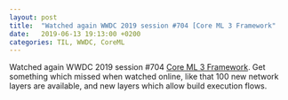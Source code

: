 ```yaml
---
layout: post
title:  "Watched again WWDC 2019 session #704 [Core ML 3 Framework"
date:   2019-06-13 19:13:00 +0200
categories: TIL, WWDC, CoreML
---
```

Watched again WWDC 2019 session #704 [Core ML 3 Framework](https://developer.apple.com/videos/play/wwdc2019/704/). Get something which missed when watched online, like that 100 new network layers are available, and new layers which allow build execution flows.
